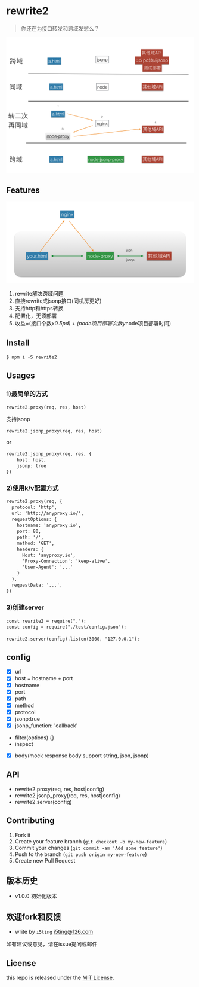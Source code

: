 # rewrite2

> 你还在为接口转发和跨域发愁么？

![2](2.png)


## Features

![1](1.png)

1. rewrite解决跨域问题
1. 直接rewrite成jsonp接口(同机房更好)
1. 支持http和https转换
1. 配置化，无须部署
1. 收益=(接口个数x*0.5pd) + (node项目部署次数y*node项目部署时间)

## Install

```
$ npm i -S rewrite2
```

## Usages

### 1)最简单的方式

```
rewrite2.proxy(req, res, host)
```

支持jsonp

```
rewrite2.jsonp_proxy(req, res, host)
```

or

```
rewrite2.jsonp_proxy(req, res, {
	host: host,
	jsonp: true
})
```


###  2)使用k/v配置方式

```
rewrite2.proxy(req, {
  protocol: 'http',
  url: 'http://anyproxy.io/',
  requestOptions: {
    hostname: 'anyproxy.io',
    port: 80,
    path: '/',
    method: 'GET',
    headers: {
      Host: 'anyproxy.io',
      'Proxy-Connection': 'keep-alive',
      'User-Agent': '...'
    }
  },
  requestData: '...',
})
```

### 3)创建server

```
const rewrite2 = require(".");
const config = require("./test/config.json");

rewrite2.server(config).listen(3000, "127.0.0.1");
```

## config

- [x] url
- [x] host = hostname + port
- [x] hostname
- [x] port
- [x] path
- [x] method
- [x] protocol
- [x] jsonp:true
- [x] jsonp_function: 'callback'
- filter(options) {}
- inspect
- [x] body(mock response body support string, json, jsonp)

## API

- rewrite2.proxy(req, res, host|config)
- rewrite2.jsonp_proxy(req, res, host|config)
- rewrite2.server(config)

## Contributing

1. Fork it
2. Create your feature branch (`git checkout -b my-new-feature`)
3. Commit your changes (`git commit -am 'Add some feature'`)
4. Push to the branch (`git push origin my-new-feature`)
5. Create new Pull Request

## 版本历史

- v1.0.0 初始化版本

## 欢迎fork和反馈

- write by `i5ting` i5ting@126.com

如有建议或意见，请在issue提问或邮件

## License

this repo is released under the [MIT
License](http://www.opensource.org/licenses/MIT).
